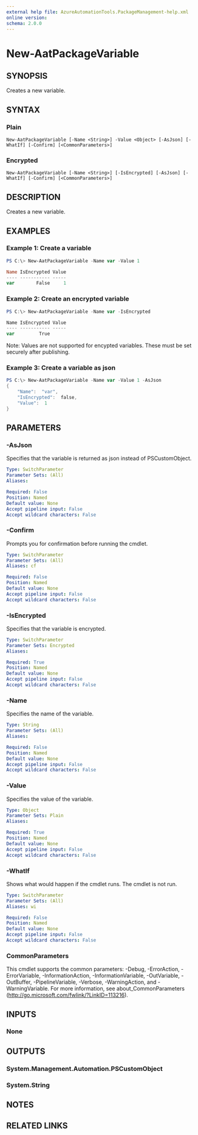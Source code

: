 ```yaml
---
external help file: AzureAutomationTools.PackageManagement-help.xml
online version: 
schema: 2.0.0
---
```


# New-AatPackageVariable

## SYNOPSIS
Creates a new variable.

## SYNTAX

### Plain
```
New-AatPackageVariable [-Name <String>] -Value <Object> [-AsJson] [-WhatIf] [-Confirm] [<CommonParameters>]
```

### Encrypted
```
New-AatPackageVariable [-Name <String>] [-IsEncrypted] [-AsJson] [-WhatIf] [-Confirm] [<CommonParameters>]
```

## DESCRIPTION
Creates a new variable.

## EXAMPLES

### Example 1: Create a variable
```PowerShell
PS C:\> New-AatPackageVariable -Name var -Value 1

Name IsEncrypted Value
---- ----------- -----
var        False     1
```

### Example 2: Create an encrypted variable
```PowerShell
PS C:\> New-AatPackageVariable -Name var -IsEncrypted

Name IsEncrypted Value
---- ----------- -----
var         True
```

Note: Values are not supported for encypted variables. These must be set securely after publishing.

### Example 3: Create a variable as json
```PowerShell
PS C:\> New-AatPackageVariable -Name var -Value 1 -AsJson
{
    "Name":  "var",
    "IsEncrypted":  false,
    "Value":  1
}
```

## PARAMETERS

### -AsJson
Specifies that the variable is returned as json instead of PSCustomObject.

```yaml
Type: SwitchParameter
Parameter Sets: (All)
Aliases: 

Required: False
Position: Named
Default value: None
Accept pipeline input: False
Accept wildcard characters: False
```

### -Confirm
Prompts you for confirmation before running the cmdlet.

```yaml
Type: SwitchParameter
Parameter Sets: (All)
Aliases: cf

Required: False
Position: Named
Default value: None
Accept pipeline input: False
Accept wildcard characters: False
```

### -IsEncrypted
Specifies that the variable is encrypted.

```yaml
Type: SwitchParameter
Parameter Sets: Encrypted
Aliases: 

Required: True
Position: Named
Default value: None
Accept pipeline input: False
Accept wildcard characters: False
```

### -Name
Specifies the name of the variable.

```yaml
Type: String
Parameter Sets: (All)
Aliases: 

Required: False
Position: Named
Default value: None
Accept pipeline input: False
Accept wildcard characters: False
```

### -Value
Specifies the value of the variable.

```yaml
Type: Object
Parameter Sets: Plain
Aliases: 

Required: True
Position: Named
Default value: None
Accept pipeline input: False
Accept wildcard characters: False
```

### -WhatIf
Shows what would happen if the cmdlet runs.
The cmdlet is not run.

```yaml
Type: SwitchParameter
Parameter Sets: (All)
Aliases: wi

Required: False
Position: Named
Default value: None
Accept pipeline input: False
Accept wildcard characters: False
```

### CommonParameters
This cmdlet supports the common parameters: -Debug, -ErrorAction, -ErrorVariable, -InformationAction, -InformationVariable, -OutVariable, -OutBuffer, -PipelineVariable, -Verbose, -WarningAction, and -WarningVariable. For more information, see about_CommonParameters (http://go.microsoft.com/fwlink/?LinkID=113216).

## INPUTS

### None

## OUTPUTS

### System.Management.Automation.PSCustomObject

### System.String

## NOTES

## RELATED LINKS

